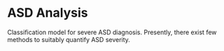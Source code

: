 # ASD Analysis
Classification model for severe ASD diagnosis. Presently, there exist few methods to suitably quantify ASD severity.
